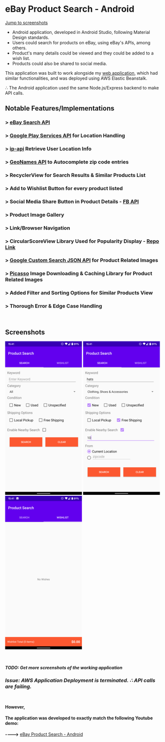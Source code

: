 # eBay Product Search - Android

[Jump to screenshots](#screenshots)

* Android application, developed in Android Studio, following Material Design standards.
* Users could search for products on eBay, using eBay's APIs, among others.
* Product's many details could be viewed and they could be added to a wish list.
* Products could also be shared to social media.

This application was built to work alongside my [web application](https://github.com/avikola/ebay-product-search-web), which had similar functionalities, and was deployed using AWS Elastic Beanstalk.

∴ The Android application used the same Node.js/Express backend to make API calls.

## Notable Features/Implementations

### > [eBay Search API](https://developer.ebay.com/DevZone/finding/Concepts/FindingAPIGuide.html)

### > [Google Play Services API](https://developers.google.com/android/guides/setup) for Location Handling

### > [ip-api](https://ip-api.com/) Retrieve User Location Info

### > [GeoNames API](https://www.geonames.org/) to Autocomplete zip code entries

### > RecyclerView for Search Results & Similar Products List

### > Add to Wishlist Button for every product listed

### > Social Media Share Button in Product Details - [FB API](https://developers.facebook.com/docs/sharing/reference/share-dialog)

### > Product Image Gallery

### > Link/Browser Navigation

### > CircularScoreView Library Used for Popularity Display - [Repo Link](https://github.com/wssholmes/CircularScore)

### > [Google Custom Search JSON API](https://developers.google.com/custom-search/v1/overview) for Product Related Images

### > [Picasso](https://square.github.io/picasso/) Image Downloading & Caching Library for Product Related Images

### > Added Filter and Sorting Options for Similar Products View

### > Thorough Error & Edge Case Handling

<br/>

## Screenshots

<div>
<img src="https://github.com/avikola/ebay-product-search-android/blob/master/screenshots/search.png" alt="search" width="250"/>
<img src="https://github.com/avikola/ebay-product-search-android/blob/master/screenshots/search_expanded.png" alt="search expanded" width="250"/>
<img src="https://github.com/avikola/ebay-product-search-android/blob/master/screenshots/wishlist.png" alt="wishlist" width="250"/>
</div>

<br/>
<br/>

***TODO: Get more screenshots of the working application***


### ***Issue: AWS Application Deployment is terminated. ∴ API calls are failing.***

<br/>

**However,**

#### The application was developed to exactly match the following Youtube demo:

**---->** <a target=_blank href="https://www.youtube.com/watch?v=_RpseDGV6I8">eBay Product Search - Android</a>

